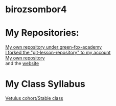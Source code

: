 # birozsombor4
# My Repositories:
[My own repository under green-fox-academy](https://github.com/green-fox-academy/birozsombor4)<br/>
[I forked the "git-lesson-repository" to my account](https://github.com/birozsombor4/git-lesson-repository)<br/>
[My own repository](https://github.com/birozsombor4/birozsombor4.github.io) <br/> and the [website](http://birozsombor4.github.io)
# My Class Syllabus
[Vetulus cohort/Stable class](https://github.com/green-fox-academy/stable-syllabus)
